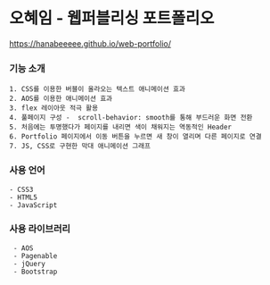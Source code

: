 # 오혜임 - 웹퍼블리싱 포트폴리오

https://hanabeeeee.github.io/web-portfolio/

### 기능 소개

    1. CSS를 이용한 버블이 올라오는 텍스트 애니메이션 효과
    2. AOS를 이용한 애니메이션 효과
    3. flex 레이아웃 적극 활용
    4. 풀페이지 구성 -  scroll-behavior: smooth를 통해 부드러운 화면 전환
    5. 처음에는 투명했다가 페이지를 내리면 색이 채워지는 역동적인 Header
    6. Portfolio 페이지에서 이동 버튼을 누르면 새 창이 열리며 다른 페이지로 연결
    7. JS, CSS로 구현한 막대 애니메이션 그래프

### 사용 언어

    - CSS3
    - HTML5
    - JavaScript
    
    
### 사용 라이브러리

     - AOS
     - Pagenable
     - jQuery
     - Bootstrap
